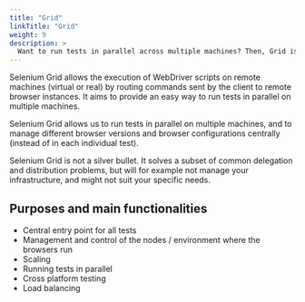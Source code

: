 ```yaml
---
title: "Grid"
linkTitle: "Grid"
weight: 9
description: >
  Want to run tests in parallel across multiple machines? Then, Grid is for you.
---
```


Selenium Grid allows the execution of WebDriver scripts on remote machines (virtual
or real) by routing commands sent by the client to remote browser instances.
It aims to provide an easy way to run tests in parallel on multiple machines.

Selenium Grid allows us to run tests in parallel on multiple machines,
and to manage different browser versions and browser configurations centrally
(instead of in each individual test).

Selenium Grid is not a silver bullet.
It solves a subset of common delegation and distribution problems,
but will for example not manage your infrastructure,
and might not suit your specific needs.

## Purposes and main functionalities

* Central entry point for all tests
* Management and control of the nodes / environment where the browsers run
* Scaling
* Running tests in parallel
* Cross platform testing
* Load balancing


